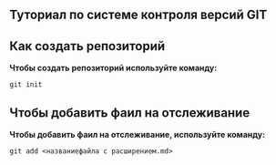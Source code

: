 
## Туториал по системе контроля версий GIT

## Как создать репозиторий

**Чтобы создать репозиторий используйте команду:**

```
git init
```

## Чтобы добавить фаил на отслеживание

**Чтобы добавить фаил на отслеживание, используйте команду:**

```
git add <названиефайла с расширением.md>
```
